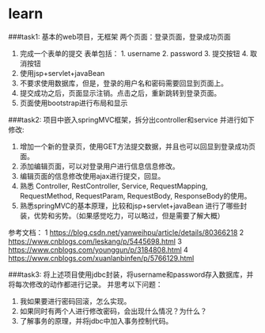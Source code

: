 # learn

###task1: 基本的web项目，无框架
两个页面：登录页面，登录成功页面
1. 完成一个表单的提交
    表单包括：
        1. username
        2. password
        3. 提交按钮
        4. 取消按钮
2. 使用jsp+servlet+javaBean
3. 不要求使用数据库，但是，登录的用户名和密码需要回显到页面上。
4. 提交成功之后，页面显示注销。点击之后，重新跳转到登录页面。
5. 页面使用bootstrap进行布局和显示

###task2: 项目中嵌入springMVC框架，拆分出controller和service
并进行如下修改:
1. 增加一个新的登录页，使用GET方法提交数据，并且也可以回显到登录成功页面。
2. 添加编辑页面，可以对登录用户进行信息信息修改。
3. 编辑页面的信息修改使用ajax进行提交，回显。
4. 熟悉 Controller, RestController, Service, RequestMapping, RequestMethod, RequestParam, RequestBody, ResponseBody的使用。
5. 熟悉springMVC的基本原理，比较和jsp+servlet+javaBean 进行了哪些封装，优势和劣势。（如果感觉吃力，可以略过，但是需要了解大概）

参考文档：
1 https://blog.csdn.net/yanweihpu/article/details/80366218
2 https://www.cnblogs.com/leskang/p/5445698.html
3 https://www.cnblogs.com/younggun/p/3184808.html
4 https://www.cnblogs.com/xuanlanbinfen/p/5766129.html

###task3: 将上述项目使用jdbc封装，将username和password存入数据库，并将每次修改的动作都进行记录。
并思考以下问题：
1. 我如果要进行密码回滚，怎么实现。
2. 如果同时有两个人进行修改密码，会出现什么情况？为什么？
3. 了解事务的原理，并将jdbc中加入事务控制代码。

